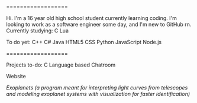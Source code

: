 ==================

Hi. I'm a 16 year old high school student currently learning coding.
I'm looking to work as a software engineer some day, and I'm new to GitHub rn.
Currently studying:
C
Lua

To do yet:
C++
C#
Java
HTML5
CSS
Python
JavaScript
Node.js

==================

Projects to-do:
C Language based Chatroom

Website 

*Exoplanets (a program meant for interpreting light curves from telescopes and modeling exoplanet systems with visualization for faster identification)*
